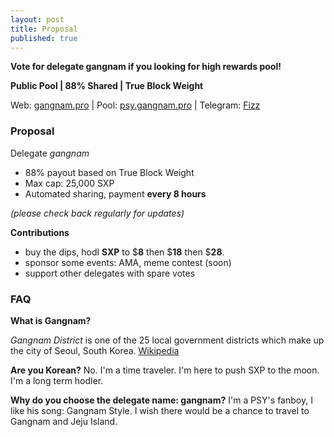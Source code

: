 ```yaml
---
layout: post
title: Proposal
published: true
---
```

**Vote for delegate gangnam if you looking for high rewards pool!**

**Public Pool | 88% Shared | True Block Weight**

Web: [gangnam.pro](https://gangnam.pro) | Pool: [psy.gangnam.pro](https://psy.gangnam.pro) | Telegram: [Fizz](https://t.me/gangnamdele)

### Proposal

Delegate   _gangnam_

-   88% payout based on True Block Weight
-   Max cap: 25,000 SXP
-   Automated sharing, payment **every 8 hours**

_(please check back regularly for updates)_

**Contributions**
- buy the dips, hodl **SXP** to $**8** then $**18** then $**28**.
- sponsor some events: AMA, meme contest (soon)
- support other delegates with spare votes

### FAQ

**What is Gangnam?**

*Gangnam District* is one of the 25 local government districts which make up the city of Seoul, South Korea. [Wikipedia](https://en.wikipedia.org/wiki/Gangnam_District)

**Are you Korean?**
No. I'm a time traveler. I'm here to push SXP to the moon. I'm a long term hodler.

**Why do you choose the delegate name: gangnam?**
I'm a PSY's fanboy, I like his song: Gangnam Style. I wish there would be a chance to travel to Gangnam and Jeju Island.
<!-- more -->
